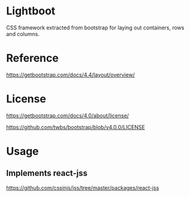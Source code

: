 # Lightboot

CSS framework extracted from bootstrap for laying out containers, rows and columns.

# Reference

https://getbootstrap.com/docs/4.4/layout/overview/

# License

https://getbootstrap.com/docs/4.0/about/license/

https://github.com/twbs/bootstrap/blob/v4.0.0/LICENSE

# Usage

## Implements react-jss

https://github.com/cssinjs/jss/tree/master/packages/react-jss
